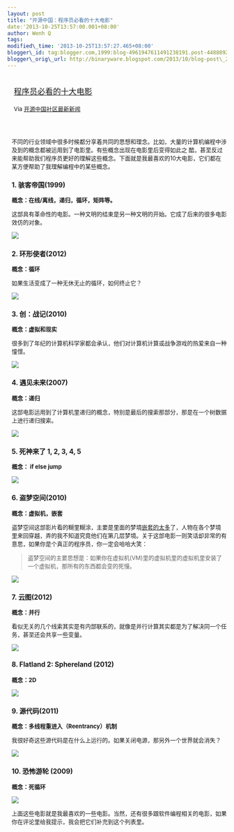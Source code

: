 ```yaml
--- 
layout: post 
title: "开源中国：程序员必看的十大电影" 
date:'2013-10-25T13:57:00.001+08:00' 
author: Wenh Q
tags:
modified\_time: '2013-10-25T13:57:27.465+08:00' 
blogger\_id: tag:blogger.com,1999:blog-4961947611491238191.post-4488892860686553348
blogger\_orig\_url: http://binaryware.blogspot.com/2013/10/blog-post\_25.html
---
```

<div style="margin: 10px; padding: 5px;">

<div style="font-size: 18px;">

[程序员必看的十大电影](http://www.oschina.net/news/45343/top-10-movies-for-programmers)

</div>

<div style="font-size: 13px;">

Via [开源中国社区最新新闻](http://www.oschina.net/?from=rss)

</div>

</div>

<div style="font-size: 13px; padding: 15px 0 10px 10px;">

不同的行业领域中很多时候都分享着共同的思想和理念。比如，大量的计算机编程中涉及到的概念都被运用到了电影里。有些概念出现在电影里后变得如此之
酷，甚至反过来能帮助我们程序员更好的理解这些概念。下面就是我最喜欢的10大电影，它们都在某方便帮助了我理解编程中的某些概念。

### 1. 骇客帝国(1999)

**概念：在线/离线，递归，循环，矩阵等。**

这部具有革命性的电影。一种文明的结束是另一种文明的开始。它成了后来的很多电影效仿的对象。

![](http://static.oschina.net/uploads/space/2013/1025/080011_5Pe4_12.jpg)

### 2. 环形使者(2012)

**概念：循环**

如果生活变成了一种无休无止的循环，如何终止它？

![](http://static.oschina.net/uploads/space/2013/1025/080039_d0fO_12.jpg)

### 3. 创：战记(2010)

**概念：虚拟和现实**

很多到了年纪的计算机科学家都会承认，他们对计算机计算或战争游戏的热爱来自一种憧憬。

![](http://static.oschina.net/uploads/space/2013/1025/080049_CZIP_12.jpg)

### 4. 遇见未来(2007)

**概念：递归**

这部电影运用到了计算机里递归的概念，特别是最后的搜索那部分，那是在一个树数据上进行递归搜索。

![](http://static.oschina.net/uploads/space/2013/1025/080100_axXO_12.jpg)

### 5. 死神来了 1, 2, 3, 4, 5

**概念： if else jump**

![](http://static.oschina.net/uploads/space/2013/1025/080107_4AE0_12.jpg)

### 6. 盗梦空间(2010)

**概念：虚拟机，嵌套**

盗梦空间这部影片看的糊里糊涂，主要是里面的梦境[嵌套的太多](http://www.aqee.net/2010/09/16/sql-error-191-nested-way-too-fing-deeply/)了，人物在各个梦境里来回穿越，弄的我不知道究竟他们在第几层梦境。关于这部电影一则笑话却非常的有意思，如果你是个真正的程序员，你一定会哈哈大笑：

> 盗梦空间的主要思想是：如果你在虚拟机(VM)里的虚拟机里的虚拟机里安装了一个虚拟机，那所有的东西都会变的死慢。

![](http://static.oschina.net/uploads/space/2013/1025/080116_Z3JD_12.jpg)

### 7. 云图(2012)

**概念：并行**

看似无关的几个线索其实是有内部联系的，就像是并行计算其实都是为了解决同一个任务，甚至还会共享一些变量。

![](http://static.oschina.net/uploads/space/2013/1025/080127_Poyf_12.jpg)

### 8. Flatland 2: Sphereland (2012)

**概念：2D**

![](http://static.oschina.net/uploads/space/2013/1025/080135_4nkl_12.jpg)

### 9. 源代码(2011)

**概念：多线程重进入（Reentrancy）机制**

我很好奇这些源代码是在什么上运行的。如果关闭电源，那另外一个世界就会消失？

![](http://static.oschina.net/uploads/space/2013/1025/080148_ht5N_12.jpg)

### 10. 恐怖游轮 (2009)

**概念：死循环**

![](http://static.oschina.net/uploads/space/2013/1025/075915_Ih3N_12.jpg)

上面这些电影就是我最喜欢的一些电影。当然，还有很多跟软件编程相关的电影，如果你在评论里给我提示，我会把它们补充到这个列表里。

</div>
